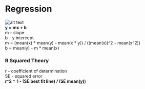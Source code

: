 # Regression
![alt text](https://cdn-images-1.medium.com/max/600/1*iuqVEjdtEMY8oIu3cGwC1g.png "Linear Regression")  
**y = mx + b**  
m - slope  
b - y intercept  
m = (mean(x) * mean(y) - mean(x * y)) / ((mean(x))^2 - mean(x^2))  
b = mean(y) - m * mean(x)  
### R Squared Theory
r - coefficient of determination  
SE - squared error  
**r^2 = 1 - (SE best fit line) / (SE mean(y))**  
